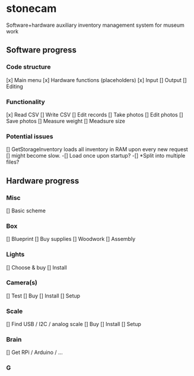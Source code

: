 # stonecam
Software+hardware auxiliary inventory management system for museum work

## Software progress
### Code structure
[x] Main menu
[x] Hardware functions (placeholders)
[x] Input
[] Output
[] Editing

### Functionality
[x] Read CSV
[] Write CSV
[] Edit records
[] Take photos
[] Edit photos
[] Save photos
[] Measure weight
[] Meadsure size

### Potential issues
[] GetStorageInventory loads all inventory in RAM upon every new request [] might become slow. 
	-[] Load once upon startup?
	-[] *Split into multiple files? 

## Hardware progress

### Misc
[] Basic scheme

### Box
[] Blueprint
[] Buy supplies
[] Woodwork
[] Assembly

### Lights
[] Choose & buy
[] Install

### Camera(s)
[] Test
[] Buy
[] Install
[] Setup

### Scale
[] Find USB / I2C / analog scale
[] Buy
[] Install
[] Setup

### Brain
[] Get RPi / Arduino / ...


### G
